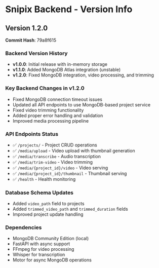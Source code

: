 # Snipix Backend - Version Info

## Version 1.2.0
**Commit Hash**: 79a8f615  

### Backend Version History
- **v1.0.0**: Initial release with in-memory storage
- **v1.1.0**: Added MongoDB Atlas integration (unstable)
- **v1.2.0**: Fixed MongoDB integration, video processing, and trimming

### Key Backend Changes in v1.2.0
- Fixed MongoDB connection timeout issues
- Updated all API endpoints to use MongoDB-based project service
- Fixed video trimming functionality
- Added proper error handling and validation
- Improved media processing pipeline

### API Endpoints Status
- ✅ `/projects/` - Project CRUD operations
- ✅ `/media/upload` - Video upload with thumbnail generation
- ✅ `/media/transcribe` - Audio transcription
- ✅ `/media/trim-video` - Video trimming
- ✅ `/media/{project_id}/video` - Video serving
- ✅ `/media/{project_id}/thumbnail` - Thumbnail serving
- ✅ `/health` - Health monitoring

### Database Schema Updates
- Added `video_path` field to projects
- Added `trimmed_video_path` and `trimmed_duration` fields
- Improved project update handling

### Dependencies
- MongoDB Community Edition (local)
- FastAPI with async support
- FFmpeg for video processing
- Whisper for transcription
- Motor for async MongoDB operations
